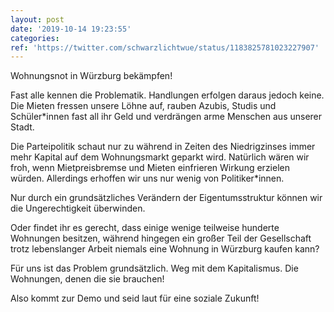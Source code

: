 ```yaml
---
layout: post
date: '2019-10-14 19:23:55'
categories: 
ref: 'https://twitter.com/schwarzlichtwue/status/1183825781023227907'
---
```

Wohnungsnot in Würzburg bekämpfen!



Fast alle kennen die Problematik. Handlungen erfolgen daraus jedoch keine. Die Mieten fressen unsere Löhne auf, rauben Azubis, Studis und Schüler\*innen fast all ihr Geld und verdrängen arme Menschen aus unserer Stadt.

Die Parteipolitik schaut nur zu während in Zeiten des Niedrigzinses immer mehr Kapital auf dem Wohnungsmarkt geparkt wird. Natürlich wären wir froh, wenn Mietpreisbremse und Mieten einfrieren Wirkung erzielen würden. Allerdings erhoffen wir uns nur wenig von Politiker\*innen.

Nur durch ein grundsätzliches Verändern der Eigentumsstruktur können wir die Ungerechtigkeit überwinden.

Oder findet ihr es gerecht, dass einige wenige teilweise hunderte Wohnungen besitzen, während hingegen ein großer Teil der Gesellschaft trotz lebenslanger Arbeit niemals eine Wohnung in Würzburg kaufen kann?

Für uns ist das Problem grundsätzlich. Weg mit dem Kapitalismus. Die Wohnungen, denen die sie brauchen! 



Also kommt zur Demo und seid laut für eine soziale Zukunft!




